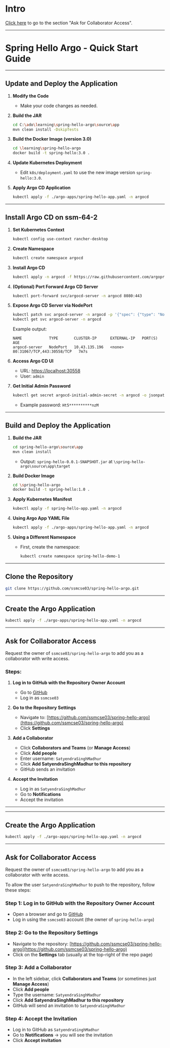 # Intro

[Click here](#ask-for-collaborator-access) to go to the section "Ask for Collaborator Access".

---

# Spring Hello Argo - Quick Start Guide

---

## Update and Deploy the Application

1. **Modify the Code**
   - Make your code changes as needed.

2. **Build the JAR**
   ```sh
   cd C:\ado\learning\spring-hello-argo\source\app
   mvn clean install -DskipTests
   ```

3. **Build the Docker Image (version 3.0)**
   ```sh
   cd \learning\spring-hello-argo
   docker build -t spring-hello:3.0 .
   ```

4. **Update Kubernetes Deployment**
   - Edit `k8s/deployment.yaml` to use the new image version `spring-hello:3.0`.

5. **Apply Argo CD Application**
   ```sh
   kubectl apply -f ./argo-apps/spring-hello-app.yaml -n argocd
   ```

---

## Install Argo CD on ssm-64-2

1. **Set Kubernetes Context**
   ```sh
   kubectl config use-context rancher-desktop
   ```

2. **Create Namespace**
   ```sh
   kubectl create namespace argocd
   ```

3. **Install Argo CD**
   ```sh
   kubectl apply -n argocd -f https://raw.githubusercontent.com/argoproj/argo-cd/stable/manifests/install.yaml
   ```

4. **(Optional) Port Forward Argo CD Server**
   ```sh
   kubectl port-forward svc/argocd-server -n argocd 8080:443
   ```

5. **Expose Argo CD Server via NodePort**
   ```sh
   kubectl patch svc argocd-server -n argocd -p '{"spec": {"type": "NodePort"}}'
   kubectl get svc argocd-server -n argocd
   ```

   Example output:
   ```
   NAME            TYPE       CLUSTER-IP      EXTERNAL-IP   PORT(S)                      AGE
   argocd-server   NodePort   10.43.135.196   <none>        80:31067/TCP,443:30558/TCP   7m7s
   ```

6. **Access Argo CD UI**
   - URL: [https://localhost:30558](https://localhost:30558)
   - User: `admin`

7. **Get Initial Admin Password**
   ```sh
   kubectl get secret argocd-initial-admin-secret -n argocd -o jsonpath="{.data.password}" | base64 -d
   ```
   - Example password: `Ht5**********nzM`

---

## Build and Deploy the Application

1. **Build the JAR**
   ```sh
   cd spring-hello-argo\source\app
   mvn clean install
   ```
   - Output: `spring-hello-0.0.1-SNAPSHOT.jar` at `\spring-hello-argo\source\app\target`

2. **Build Docker Image**
   ```sh
   cd \spring-hello-argo
   docker build -t spring-hello:1.0 .
   ```

3. **Apply Kubernetes Manifest**
   ```sh
   kubectl apply -f spring-hello-app.yaml -n argocd
   ```

4. **Using Argo App YAML File**
   ```sh
   kubectl apply -f ./argo-apps/spring-hello-app.yaml -n argocd
   ```

5. **Using a Different Namespace**
   - First, create the namespace:
     ```sh
     kubectl create namespace spring-hello-demo-1
     ```

---

## Clone the Repository

```sh
git clone https://github.com/ssmcse03/spring-hello-argo.git
```

---

## Create the Argo Application

```sh
kubectl apply -f ./argo-apps/spring-hello-app.yaml -n argocd
```

---

## Ask for Collaborator Access

Request the owner of `ssmcse03/spring-hello-argo` to add you as a collaborator with write access.

### Steps:

1. **Log in to GitHub with the Repository Owner Account**
   - Go to [GitHub](https://github.com)
   - Log in as `ssmcse03`

2. **Go to the Repository Settings**
   - Navigate to: [https://github.com/ssmcse03/spring-hello-argo](https://github.com/ssmcse03/spring-hello-argo)
   - Click **Settings**

3. **Add a Collaborator**
   - Click **Collaborators and Teams** (or **Manage Access**)
   - Click **Add people**
   - Enter username: `SatyendraSinghMadhur`
   - Click **Add SatyendraSinghMadhur to this repository**
   - GitHub sends an invitation

4. **Accept the Invitation**
   - Log in as `SatyendraSinghMadhur`
   - Go to **Notifications**
   - Accept the invitation

---

---

## Create the Argo Application

```sh
kubectl apply -f ./argo-apps/spring-hello-app.yaml -n argocd
```

---

## Ask for Collaborator Access

Request the owner of `ssmcse03/spring-hello-argo` to add you as a collaborator with write access.

To allow the user `SatyendraSinghMadhur` to push to the repository, follow these steps:

### Step 1: Log in to GitHub with the Repository Owner Account

- Open a browser and go to [GitHub](https://github.com)
- Log in using the `ssmcse03` account (the owner of `spring-hello-argo`)

### Step 2: Go to the Repository Settings

- Navigate to the repository: [https://github.com/ssmcse03/spring-hello-argo](https://github.com/ssmcse03/spring-hello-argo)
- Click on the **Settings** tab (usually at the top-right of the repo page)

### Step 3: Add a Collaborator

- In the left sidebar, click **Collaborators and Teams** (or sometimes just **Manage Access**)
- Click **Add people**
- Type the username: `SatyendraSinghMadhur`
- Click **Add SatyendraSinghMadhur to this repository**
- GitHub will send an invitation to `SatyendraSinghMadhur`

### Step 4: Accept the Invitation

- Log in to GitHub as `SatyendraSinghMadhur`
- Go to **Notifications** → you will see the invitation
- Click **Accept invitation**